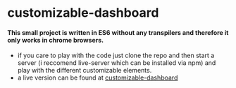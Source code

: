 # customizable-dashboard

#### This small project is written in ES6 without any transpilers and therefore it only works in chrome browsers.

- if you care to play with the code just clone the repo and then start a server (i reccomend live-server which can be installed via npm) and play with the different customizable elements.
- a live version can be found at [customizable-dashboard](https://emilmircea.github.io/customizable-dashboard/)
